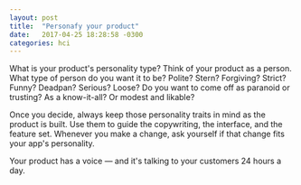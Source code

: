 ```yaml
---
layout: post
title:  "Personafy your product"
date:   2017-04-25 18:28:58 -0300
categories: hci
---
```

What is your product's personality type?
Think of your product as a person. What type of person do you want it to be? Polite? Stern? Forgiving? Strict? Funny? Deadpan? Serious? Loose? Do you want to come off as paranoid or trusting? As a know-it-all? Or modest and likable?

Once you decide, always keep those personality traits in mind as the product is built. Use them to guide the copywriting, the interface, and the feature set. Whenever you make a change, ask yourself if that change fits your app's personality.

Your product has a voice — and it's talking to your customers 24 hours a day.

